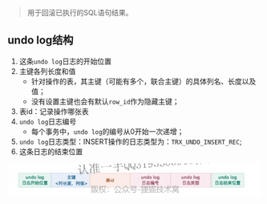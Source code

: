 > 用于回滚已执行的SQL语句结果。

## undo log结构

1. 这条`undo log`日志的开始位置
2. 主键各列长度和值
   - 针对操作的表，其主键（可能有多个，联合主键）的具体列名、长度以及值；
   - 没有设置主键也会有默认`row_id`作为隐藏主键；
3. 表id：记录操作哪张表
4. `undo log`日志编号
   - 每个事务中，`undo log`的编号从0开始一次递增；
5. `undo log`日志类型：INSERT操作的日志类型为：`TRX_UNDO_INSERT_REC`;
6. 这条日志的结束位置

![image-20230207103228088](img/image-20230207103228088.png)
